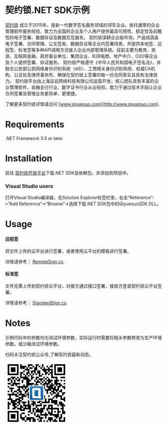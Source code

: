 # 契约锁.NET SDK示例

[契约锁](http://www.qiyuesuo.com) 成立于2015年，是新一代数字签名服务领域的领军企业。依托雄厚的企业管理软件服务经验，致力为全国的企业及个人用户提供最具可用性、稳定性及前瞻性的电子签署、数据存证及数据交互服务。 契约锁深耕企业级市场，产品线涵盖电子签署、合同管理、公文签发、数据存证等企业内签署场景，并提供本地签、远程签、标准签等多种API调用方式接入企业内部管理系统。目前主要为教育、旅游、互联网金融、政府事业单位、集团企业、B2B电商、地产中介、O2O等企业及个人提供签署、存证服务。 契约锁严格遵守《中华人民共和国电子签名法》，并联合公安部公民网络身份识别系统（eID）、工商相关身份识别系统、权威CA机构、公证处及律师事务所，确保在契约锁上签署的每一份合同真实且具有法律效力。 契约锁平台由上海亘岩网络科技有限公司运营开发，核心团队具有丰富的企业管理软件、金融支付行业、数字证书行业从业经验，致力于通过技术手段让企业合同签署及管理业务更简单、更便捷。

了解更多契约锁详情请访问 [www.qiyuesuo.com](http://www.qiyuesuo.com).


Requirements
============
.NET Framework 3.5 or later.  

Installation
============

前往 [契约锁开放平台](http://open.qiyuesuo.com/download)下载.NET SDK及依赖包，并添加到项目中。

### Visual Studio users
打开Visual Studio编译器，在Solution Explorer标签栏里，右击“Reference”->“Add Reference”->“Browse”->选择下载.NET SDK包中的QiyuesuoSDK.DLL。

Usage
=====

#### 远程签
将文件上传的云平台进行签署，或者使用云平台的模板进行签署。

详情请参考： [RemoteSign.cs](https://github.com/qiyuesuo/sdk-csharp-sample/sdk_csharp_sample/RemoteSign.cs).

#### 标准签
文件无需上传到契约锁云平台，对接方通过接口签署，接收方登录契约锁云平台签署。

详情请参考： [StandardSign.cs](https://github.com/qiyuesuo/sdk-csharp-sample/sdk_csharp_sample/StandardSign.cs).

Notes
=======
示例代码中的参数均为测试环境参数，实际运行时需要将相关参数修改为生产环境参数，或沙箱测试环境参数。

扫码关注契约锁公众号,了解契约锁最新动态。

![契约锁公众号](qrcode.png)